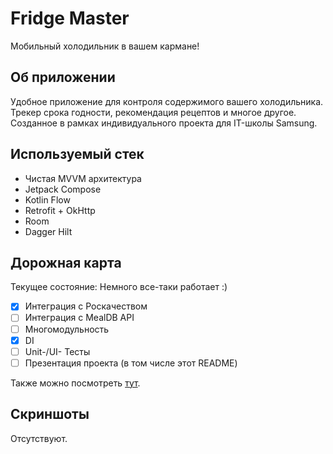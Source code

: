 # Fridge Master
Мобильный холодильник в вашем кармане!

## Об приложении
Удобное приложение для контроля содержимого вашего холодильника. Трекер срока годности, рекомендация рецептов и многое другое. Созданное в рамках индивидуального проекта для IT-школы Samsung.

## Используемый стек
- Чистая MVVM архитектура
- Jetpack Compose
- Kotlin Flow
- Retrofit + OkHttp
- Room
- Dagger Hilt

## Дорожная карта
Текущее состояние: Немного все-таки работает :)

- [x] Интеграция с Роскачеством
- [ ] Интеграция с MealDB API
- [ ] Многомодульность
- [x] DI
- [ ] Unit-/UI- Тесты
- [ ] Презентация проекта (в том числе этот README)

Также можно посмотреть [тут](https://github.com/users/LeFFaQ/projects/1).

## Скриншоты
Отсутствуют.
